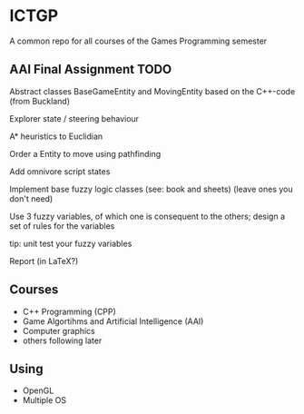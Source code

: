 # ICTGP
A common repo for all courses of the Games Programming semester


## AAI Final Assignment TODO
Abstract classes BaseGameEntity and MovingEntity based on the C++-code (from Buckland)

Explorer state / steering behaviour

A* heuristics to Euclidian

Order a Entity to move using pathfinding

Add omnivore script states

Implement base fuzzy logic classes (see: book and sheets) (leave ones you don't need)

Use 3 fuzzy variables, of which one is consequent to the others; design a set of rules for the variables

tip: unit test your fuzzy variables

Report (in LaTeX?)


## Courses
- C++ Programming (CPP)
- Game Algortihms and Artificial Intelligence (AAI)
- Computer graphics
- others following later


## Using
- OpenGL
- Multiple OS
